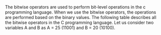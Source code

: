 The bitwise operators are used to perform bit-level operations in the c programming language. When we use the bitwise 
operators, the operations are performed based on the binary values. The following table describes all the bitwise 
operators in the C programming language.
Let us consider two variables A and B as A = 25 (11001) and B = 20 (10100).
